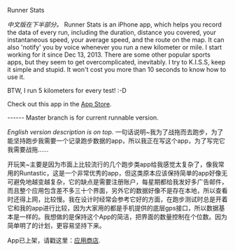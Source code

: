Runner Stats

<em>中文版在下半部分。</em>
Runner Stats is an iPhone app, which helps you record the data of every run, including the duration, distance you covered, your instantaneous speed, your average speed, and the route on the map. It can also 'notify' you by voice whenever you run a new kilometer or mile. I start working for it since Dec 13, 2013.
There are some other popular sports apps, but they seem to get overcomplicated, inevitably. I try to K.I.S.S, keep it simple and stupid. It won't cost you more than 10 seconds to know how to use it.

BTW, I run 5 kilometers for every test! :-D

Check out this app in the <a href="https://itunes.apple.com/us/app/runner-stats/id793443821?ls=1&mt=8" target="_blank">App Store</a>.

------ Master branch is for current runnable version.

<em>English version description is on top.</em>
一句话说明~我为了战拖而去跑步，为了能坚持跑步我需要一个记录跑步数据的app，所以我正在写这个app，为了写完它我需要战拖……

开玩笑~主要是因为市面上比较流行的几个跑步类app给我感觉太复杂了，像我常用的Runtastic，这是一个非常优秀的app，但这类原本应该保持简单的app好像无可避免地越变越复杂，它的缺点是需要注册账户，每星期都给我发好多广告邮件，而且整个应用包含差不多三十个界面，另外它的数据好像不是存在本地，所以查看时还得上网，比较慢。我在设计时经常会参考它好的方面，在跑步测试时总是开着它和我的app进行比较，因为大家用的都是手机提供的底层gps接口，所以数据基本是一样的。我想做的是保持这个App的简洁，把界面的数量控制在个位数。因为简单明了的计划，更容易坚持下来。

App已上架，请戳这里：<a href="https://itunes.apple.com/cn/app/runner-stats/id793443821?ls=1&mt=8" target="_blank">应用商店</a>.